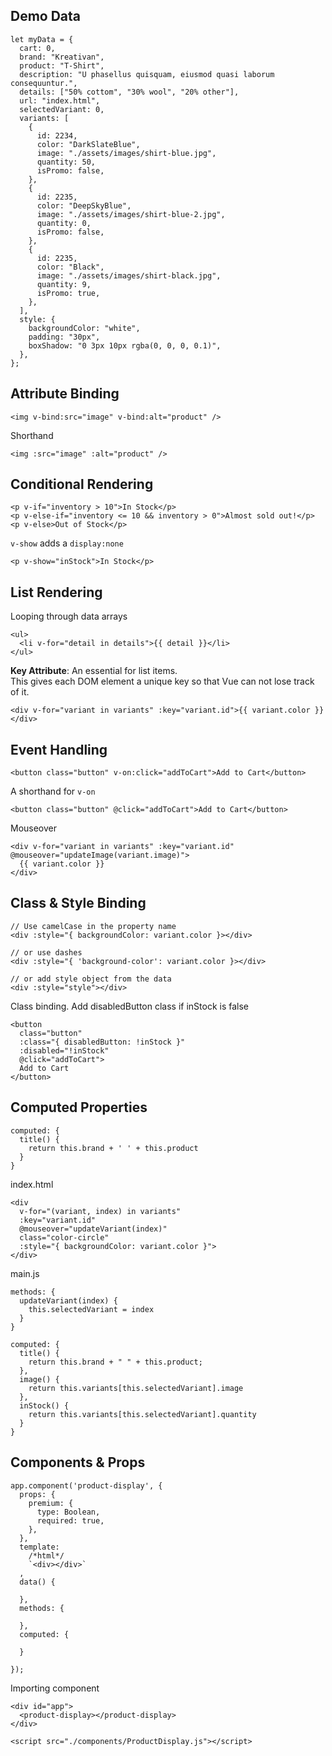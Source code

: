 ## Demo Data
```
let myData = {
  cart: 0,
  brand: "Kreativan",
  product: "T-Shirt",
  description: "U phasellus quisquam, eiusmod quasi laborum consequuntur.",
  details: ["50% cottom", "30% wool", "20% other"],
  url: "index.html",
  selectedVariant: 0,
  variants: [
    {
      id: 2234,
      color: "DarkSlateBlue",
      image: "./assets/images/shirt-blue.jpg",
      quantity: 50,
      isPromo: false,
    },
    {
      id: 2235,
      color: "DeepSkyBlue",
      image: "./assets/images/shirt-blue-2.jpg",
      quantity: 0,
      isPromo: false,
    },
    {
      id: 2235,
      color: "Black",
      image: "./assets/images/shirt-black.jpg",
      quantity: 9,
      isPromo: true,
    },
  ],
  style: {
    backgroundColor: "white",
    padding: "30px",
    boxShadow: "0 3px 10px rgba(0, 0, 0, 0.1)",
  },
};
```

## Attribute Binding

```
<img v-bind:src="image" v-bind:alt="product" />
```

Shorthand
```
<img :src="image" :alt="product" />
```


## Conditional Rendering
```
<p v-if="inventory > 10">In Stock</p>
<p v-else-if="inventory <= 10 && inventory > 0">Almost sold out!</p>
<p v-else>Out of Stock</p>
```

`v-show` adds a `display:none`
```
<p v-show="inStock">In Stock</p>
```

## List Rendering
Looping through data arrays
```
<ul>
  <li v-for="detail in details">{{ detail }}</li>
</ul>
```

**Key Attribute**: An essential for list items.     
This gives each DOM element a unique key so that Vue can not lose track of it.
```
<div v-for="variant in variants" :key="variant.id">{{ variant.color }}</div>
```

## Event Handling
```
<button class="button" v-on:click="addToCart">Add to Cart</button>
```

A shorthand for `v-on`
```
<button class="button" @click="addToCart">Add to Cart</button>
```

Mouseover
```
<div v-for="variant in variants" :key="variant.id" @mouseover="updateImage(variant.image)">
  {{ variant.color }}
</div>
```


## Class & Style Binding
```
// Use camelCase in the property name
<div :style="{ backgroundColor: variant.color }></div>

// or use dashes
<div :style="{ 'background-color': variant.color }></div>

// or add style object from the data
<div :style="style"></div>
```


Class binding. Add disabledButton class if inStock is false
```
<button 
  class="button" 
  :class="{ disabledButton: !inStock }" 
  :disabled="!inStock" 
  @click="addToCart">
  Add to Cart
</button>
```

## Computed Properties
```
computed: {
  title() {
    return this.brand + ' ' + this.product
  }
}
```

index.html
```
<div 
  v-for="(variant, index) in variants" 
  :key="variant.id" 
  @mouseover="updateVariant(index)"
  class="color-circle" 
  :style="{ backgroundColor: variant.color }">
</div>
```

main.js
```
methods: {
  updateVariant(index) {
    this.selectedVariant = index
  }
}

computed: {
  title() {
    return this.brand + " " + this.product;
  },
  image() {
    return this.variants[this.selectedVariant].image
  },
  inStock() {
    return this.variants[this.selectedVariant].quantity
  }
}
```

## Components & Props
```
app.component('product-display', {
  props: {
    premium: {
      type: Boolean,
      required: true,
    },
  },
  template: 
    /*html*/ 
    `<div></div>`
  ,
  data() {
  
  },
  methods: {

  },
  computed: {

  }

});
```

Importing component
```
<div id="app">
  <product-display></product-display>
</div>

<script src="./components/ProductDisplay.js"></script>
```


